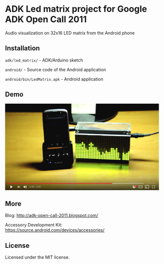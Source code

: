 # ADK Led matrix project for Google ADK Open Call 2011
Audio visualization on 32x16 LED matrix from the Android phone

## Installation
`adk/led_matrix/` - ADK/Arduino sketch

`android/` - Source code of the Android application

`android/bin/LedMatrix.apk` - Android application

## Demo
[![Demo video](misc/youtube.png)](https://www.youtube.com/watch?v=5fyPuvWf8L8)

## More
Blog: http://adk-open-call-2011.blogspot.com/

Accessory Development Kit: https://source.android.com/devices/accessories/

## License
Licensed under the MIT license.
